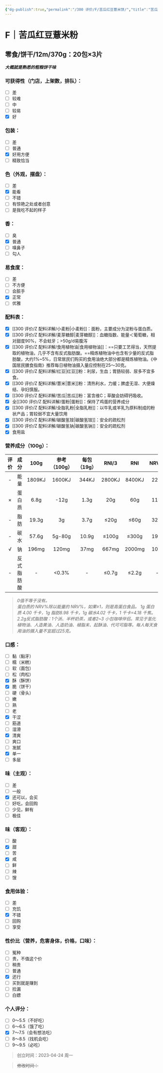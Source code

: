 ```yaml
---
{"dg-publish":true,"permalink":"/300 评价/F/苦瓜红豆薏米饼/","title":"苦瓜红豆薏米饼","tags":["F","零食","饼干"],"created":"2023-04-26T18:46:00.000+08:00","updated":"2024-01-12T12:00:56.964+08:00"}
---
```



# F｜苦瓜红豆薏米粉
## 零食/饼干/12m/370g：20包×3片
***大概就是熟悉的粗粮饼干味***
### 可获得性（门店，上架数，排队）：
- [ ] 差
- [ ] 较难
- [ ] 中
- [ ] 较易
- [x] 好
### 包装：
- [ ] 差
- [ ] 普通
- [x] 好用方便
- [ ] 精致恰当
### 色（外观，摆盘）：
- [ ] 差
- [x] 能看
- [ ] 不错
- [ ] 有惊艳之处或者创意
- [ ] 是我吃不起的样子
### 香：
- [ ] 臭
- [x] 普通
- [ ] 嗅鼻子
- [ ] 勾人
### 易食度：
- [ ] 差
- [ ] 不方便
- [ ] 会脏手
- [x] 正常
- [ ] 优雅
### 配料表：
- [x] [[300 评价/Z 配料详解/小麦粉\|小麦粉]]：面粉，主要成分为淀粉与蛋白质。
- [x] [[300 评价/Z 配料详解/麦芽糖醇\|麦芽糖醇]]：血糖指数、能量＜葡萄糖，相对甜度90%，不会蛀牙；>50g/d易腹泻
- [x] [[300 评价/Z 配料详解/食用植物油\|食用植物油]]：==只要工艺得当，天然提取的植物油，几乎不含有反式脂肪酸。==精炼植物油中也含有少量的反式脂肪酸，大约1%~5%，日常居民们购买的食用油绝大部分都是精炼植物油。《中国居民膳食指南》推荐每日植物油摄入量应控制在25～30克。
- [x] [[300 评价/Z 配料详解/红豆\|红豆]]粉：利尿，生血；胃肠较弱、尿多不宜多食。
- [x] [[300 评价/Z 配料详解/薏米\|薏米]]粉：清热利水，力缓；脾虚无湿、大便燥结、孕妇慎服。
- [x] [[300 评价/Z 配料详解/苦瓜\|苦瓜]]粉：富含维C；草酸会妨碍钙吸收。
- [x] 全[[300 评价/Z 配料详解/蛋粉\|蛋粉]]：保持了鸡蛋的营养成分
- [x] [[300 评价/Z 配料详解/全脂乳粉\|全脂乳粉]]：以牛乳或羊乳为原料制成的粉状产品；胃较弱不宜大量饮用
- [x] [[300 评价/Z 配料详解/碳酸氢铵\|碳酸氢铵]]：安全的疏松剂
- [x] [[300 评价/Z 配料详解/碳酸氢钠\|碳酸氢钠]]：安全的疏松剂
- [x] 食用盐
### 营养成分（100g）：
|评价|成分|100g|参考（100g）|每包（19g）|RNI/3|RNI|NRV%|
|:-:|:-:|:-:|:-:|:-:|:-:|:-:|:-:|
|-|能量|1809KJ|1600KJ|344KJ|2800KJ|8400KJ|22%|
|×|蛋白质|6.8g|-12g|1.3g|20g|60g|11%|
|-|脂肪|19.3g|3g|3.7g|≤20g|≤60g|32%|
|-|碳水|57.6g|5g-80g|10.9g|≤100g|≤300g|19%|
|√|钠|196mg|120mg|37mg|667mg|2000mg|10%|
|-|反式脂肪酸|-|<0.3%|-|≤0.7g|≤2.2g|-|
>*0值不等于没有。  
蛋白质的 NRV%除以能量的 NRV%，如果≥1，则是高蛋白食品。
1g 蛋白质 4.00 千卡，1g 脂肪8.98 千卡，1g 碳水4.02 千卡，1 千卡=4.18 千焦。
2.2g反式脂肪酸：1个派、半杯奶茶，或者2~3 小包咖啡伴侣。常见于氢化植物油、人造黄油、人造奶油、植脂末、起酥油、代可可脂等。每人每天食用油的摄入量不宜超过25克。*
### 口感：
- [ ] 黏（黏牙）
- [ ] 糯（米糕）
- [ ] 软（面包）
- [ ] 松（肉松）
- [x] 酥（酥饼）
- [x] 脆（饼干）
- [ ] 硬（骨头）
- [ ] 嫩
- [ ] 熟
- [ ] 老
- [x] 干涩
- [ ] 筋道
- [ ] 湿滑
- [x] 清爽
- [ ] 爽口
- [ ] 发腻
- [x] 单一
- [ ] 多层
### 味（主观）：
- [ ] 差
- [ ] 一般
- [x] 还可以，会买
- [ ] 好吃，会回购
- [ ] 少见，鲜有
- [ ] 极佳
### 味（客观）：
- [ ] 酸
- [x] 甜
- [ ] 苦
- [x] 咸
- [ ] 鲜
- [ ] 辣
- [ ] 馊
### 食用体验：
- [ ] 差
- [ ] 充饥
- [x] 不错
- [ ] 回购
- [ ] 享受
### 性价比（营养，危害身体，价格，口味）：
- [ ] 冤种
- [ ] 贵，不值这个价
- [ ] 稍贵
- [ ] 普通
- [x] 还行
- [ ] 买到就是赚到
- [ ] 捡漏
- [ ] 白嫖
### 个人评分：
- [ ] 0～5.5（不好吃）
- [ ] 6～6.5（饿了吃）
- [x] 7～7.5（会有想法吃）
- [ ] 8～8.5（找机会吃）
- [ ] 9～9.5（必吃）

>创立时间：2023-04-24 周一

>~~修改时间：~~